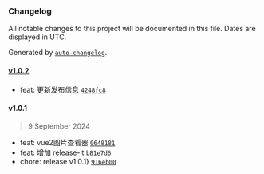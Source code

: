 ### Changelog

All notable changes to this project will be documented in this file. Dates are displayed in UTC.

Generated by [`auto-changelog`](https://github.com/CookPete/auto-changelog).

#### [v1.0.2](https://github.com/SuYxh/image-preview-vue2/compare/v1.0.1...v1.0.2)

- feat: 更新发布信息 [`4248fc8`](https://github.com/SuYxh/image-preview-vue2/commit/4248fc80348e126e6de81543d15b07a1bc11ae09)

#### v1.0.1

> 9 September 2024

- feat: vue2图片查看器 [`0648181`](https://github.com/SuYxh/image-preview-vue2/commit/0648181cecf0b97f35289eb339dd3c11a5a32a08)
- feat: 增加 release-it [`b81e7d6`](https://github.com/SuYxh/image-preview-vue2/commit/b81e7d6af50817f6899af46c93e48b7f8498e462)
- chore: release v1.0.1} [`916eb00`](https://github.com/SuYxh/image-preview-vue2/commit/916eb0036157c018b27877dd3725a8ef513379ea)
